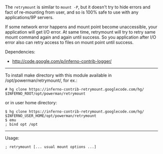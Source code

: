 The `retrymount` is similar to `mount -P`, but it doesn't try to hide errors and fact of re-mounting from user, and so is 100% safe to use with any applications/9P servers.

If some network error happens and mount point become unaccessible, your application will get I/O error. At same time, retrymount will try to retry same mount command again and again until success. So you application after I/O error also can retry access to files on mount point until success.

Dependencies:
  * http://code.google.com/p/inferno-contrib-logger/


---


To install make directory with this module available in /opt/powerman/retrymount/, for ex.:

```
# hg clone https://inferno-contrib-retrymount.googlecode.com/hg/ $INFERNO_ROOT/opt/powerman/retrymount
```

or in user home directory:

```
$ hg clone https://inferno-contrib-retrymount.googlecode.com/hg/ $INFERNO_USER_HOME/opt/powerman/retrymount
$ emu
; bind opt /opt
```


---


Usage:

```
; retrymount [... usual mount options ...]
```